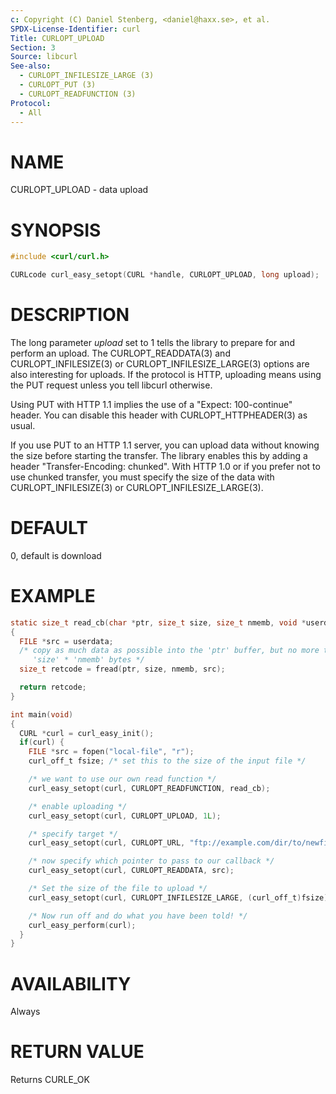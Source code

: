 ```yaml
---
c: Copyright (C) Daniel Stenberg, <daniel@haxx.se>, et al.
SPDX-License-Identifier: curl
Title: CURLOPT_UPLOAD
Section: 3
Source: libcurl
See-also:
  - CURLOPT_INFILESIZE_LARGE (3)
  - CURLOPT_PUT (3)
  - CURLOPT_READFUNCTION (3)
Protocol:
  - All
---
```


# NAME

CURLOPT_UPLOAD - data upload

# SYNOPSIS

~~~c
#include <curl/curl.h>

CURLcode curl_easy_setopt(CURL *handle, CURLOPT_UPLOAD, long upload);
~~~

# DESCRIPTION

The long parameter *upload* set to 1 tells the library to prepare for and
perform an upload. The CURLOPT_READDATA(3) and
CURLOPT_INFILESIZE(3) or CURLOPT_INFILESIZE_LARGE(3) options are
also interesting for uploads. If the protocol is HTTP, uploading means using
the PUT request unless you tell libcurl otherwise.

Using PUT with HTTP 1.1 implies the use of a "Expect: 100-continue" header.
You can disable this header with CURLOPT_HTTPHEADER(3) as usual.

If you use PUT to an HTTP 1.1 server, you can upload data without knowing the
size before starting the transfer. The library enables this by adding a header
"Transfer-Encoding: chunked". With HTTP 1.0 or if you prefer not to use chunked
transfer, you must specify the size of the data with
CURLOPT_INFILESIZE(3) or CURLOPT_INFILESIZE_LARGE(3).

# DEFAULT

0, default is download

# EXAMPLE

~~~c
static size_t read_cb(char *ptr, size_t size, size_t nmemb, void *userdata)
{
  FILE *src = userdata;
  /* copy as much data as possible into the 'ptr' buffer, but no more than
     'size' * 'nmemb' bytes */
  size_t retcode = fread(ptr, size, nmemb, src);

  return retcode;
}

int main(void)
{
  CURL *curl = curl_easy_init();
  if(curl) {
    FILE *src = fopen("local-file", "r");
    curl_off_t fsize; /* set this to the size of the input file */

    /* we want to use our own read function */
    curl_easy_setopt(curl, CURLOPT_READFUNCTION, read_cb);

    /* enable uploading */
    curl_easy_setopt(curl, CURLOPT_UPLOAD, 1L);

    /* specify target */
    curl_easy_setopt(curl, CURLOPT_URL, "ftp://example.com/dir/to/newfile");

    /* now specify which pointer to pass to our callback */
    curl_easy_setopt(curl, CURLOPT_READDATA, src);

    /* Set the size of the file to upload */
    curl_easy_setopt(curl, CURLOPT_INFILESIZE_LARGE, (curl_off_t)fsize);

    /* Now run off and do what you have been told! */
    curl_easy_perform(curl);
  }
}
~~~

# AVAILABILITY

Always

# RETURN VALUE

Returns CURLE_OK
